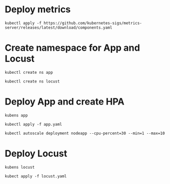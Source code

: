 # Deploy metrics
```
kubectl apply -f https://github.com/kubernetes-sigs/metrics-server/releases/latest/download/components.yaml
```
# Create namespace for App and Locust
```
kubectl create ns app
```
```
kubectl create ns locust
```

# Deploy App and create HPA
```
kubens app
```
```
kubectl apply -f app.yaml
```
```
kubectl autoscale deployment nodeapp --cpu-percent=30 --min=1 --max=10
```

# Deploy Locust
```
kubens locust
```
```
kubect apply -f locust.yaml
```
